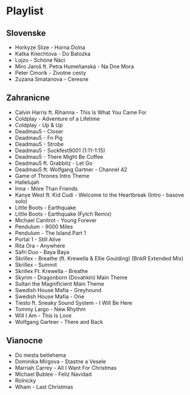 # Playlist

## Slovenske

* Horkyze Slize - Horna Dolna
* Katka Knechtova - Do Batozka
* Lojzo - Schöne Náci
* Miro Jaroš ft. Petra Humeňanská - Na Dne Mora
* Peter Cmorik - Zivotne cesty
* Zuzana Smatanova - Ceresne

## Zahranicne

* Calvin Harris ft. Rihanna - This Is What You Came For
* Coldplay - Adventure of a Lifetime
* Coldplay - Up & Up
* Deadmau5 - Closer
* Deadmau5 - Fn Pig
* Deadmau5 - Strobe
* Deadmau5 - Suckfest9001 (1:11-1:15)
* Deadmau5 - There Might Be Coffee
* Deadmau5 ft. Grabbitz - Let Go
* Deadmau5 ft. Wolfgang Gartner - Channel 42
* Game of Thrones Intro Theme
* Hallelujah
* Inna - More Than Friends
* Kanye West ft. Kid Cudi - Welcome to the Heartbreak (Intro - basove solo)
* Little Boots - Earthquake
* Little Boots - Earthquake (Fytch Remix)
* Michael Canitrot - Young Forever
* Pendulum - 9000 Miles
* Pendulum - The Island Part 1
* Portal 1 - Still Alive
* Rita Ora - Anywhere
* Safri Duo - Baya Baya
* Skrillex - Breathe (ft. Krewella & Ellie Goulding) (BnkR Extended Mix)
* Skrillex - Summit
* Skrillex Ft. Krewella - Breathe
* Skyrim - Dragonborn (Dovahkin) Main Theme
* Sultan the Magnificient Main Theme
* Swedish House Mafia - Greyhound
* Swedish House Mafia - One
* Tiesto ft. Sneaky Sound System - I Will Be Here
* Tommy Largo - New Rhythm
* Will I Am - This Is Love
* Wolfgang Gartner - There and Back

## Vianocne

* Do mesta betlehema
* Dominika Mirgova - Stastne a Vesele
* Marriah Carrey - All I Want For Christmas
* Michael Bublee - Feliz Navidad
* Rolnicky
* Wham - Last Christmas
